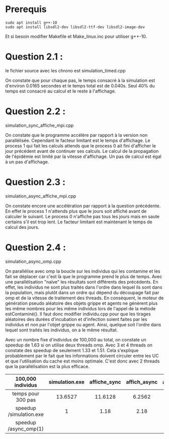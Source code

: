 # Prerequis

    sudo apt install g++-10 
    sudo apt install libsdl2-dev libsdl2-ttf-dev libsdl2-image-dev

Et si besoin modifier Makefile et Make_linux.inc pour utiliser g++-10. 


# Question 2.1 : 
le fichier source avec les chrono est simulation_timed.cpp

On constate que pour chaque pas, le temps consacré à la simulation est d'environ 0.0165 secondes et le temps total est de 0.040s. Seul 40% du temps est consacré au calcul et le reste à l'affichage.

# Question 2.2 :
simulation_sync_affiche_mpi.cpp

On constate que le programme accélère par rapport à la version non parallélisée. Cependant le facteur limitant est le temps d'affichage. Le process 1 qui fait les calculs attends que le process 0 ait fini d'afficher le jour précédent avant de continuer ses calculs. Le calcul de la propagation de l'épidémie est limité par la vitesse d'affichage. Un pas de calcul est égal à un pas d'affichage.

# Question 2.3 :
simulation_async_affiche_mpi.cpp

On constate encore une accélération par rapport à la question précédente. En effet le process 1 n'attends plus que le jours soit affiché avant de calculer le suivant. Le process 0 n'affiche pas tous les jours mais en saute certains s'il est trop lent. Le facteur limitant est maintenant le temps de calcul des jours.

# Question 2.4 :
simulation_async_omp.cpp

On parallélise avec omp la boucle sur les individus qui les contamine et les fait se déplacer car c'est là que le programme prend le plus de temps.
Avec une parallélisation "naïve" les résultats sont différents des précédents. En effet, les individus ne sont plus traités dans l'ordre dans lequel ils sont dans la population, mais plutôt dans un ordre qui dépend du découpage fait par omp et de la vitesse de traitement des threads. En conséquent, le moteur de génération pseudo aléatoire des objets grippe et agents ne génèrent plus les même nombres pour les même individus lors de l'appel de la métode estContaminé(). Il faut donc modifier individu.cpp pour que les tirages aléatoires des durées d'incubation et d'infection soient faites par les individus et non par l'objet grippe ou agent. Ainsi, quelque soit l'ordre dans lequel sont traités les individus, on a le même résultat.


Avec un nombre fixe d'individus de 100,000 au total, on constate un speedup de 1.63 si on utilise deux threads omp. Avec 3 et 4 threads on constate des speedup de seulement 1.33 et 1.51. Cela s'explique probablement par le fait que les informations doivent circuler entre les UC et que l'utilisation du cache est moins optimale. C'est donc avec 2 threads que la parallélisation est la plus efficace.

| 100,000 individus       | simulation.exe | affiche_sync | affich_async | async_omp(1) | async_omp(2) | async_omp(3) | asycn_omp(4) |
| :---------------:       | :------------: | :----------: | :----------: | :----------: | :----------: | :----------: | :----------: |
| temps pour 300 pas      | 13.6527        | 11.6128      | 6.2562       | 6.3192       | 3.8659       | 4.7591       | 4.1791       |
| speedup /simulation.exe | 1              | 1.18         | 2.18         | 2.16         | 3.53         | 2.87         | 3.23         |
| speedup /async_omp(1)   |                |              |              | 1            | 1.63         | 1.33         | 1.51         |
